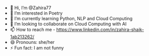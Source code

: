 - 👋 Hi, I’m @Zahira77
- 👀 I’m interested in Poetry
- 🌱 I’m currently learning Python, NLP and Cloud Computing
- 💞️ I’m looking to collaborate on Cloud Computing with AI
- 📫 How to reach me - https://www.linkedin.com/in/zahira-shaik-1ab213262/
- 😄 Pronouns: she/her
- ⚡ Fun fact: I am not funny

<!---
Zahira77/Zahira77 is a ✨ special ✨ repository because its `README.md` (this file) appears on your GitHub profile.
You can click the Preview link to take a look at your changes.
--->
